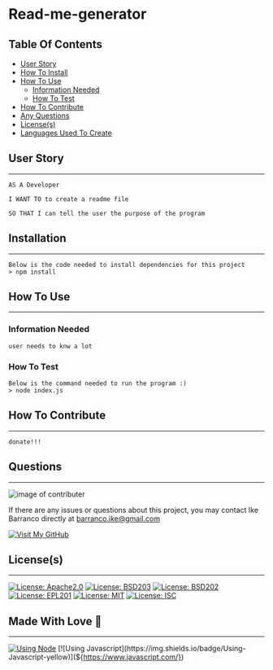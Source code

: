 
# Read-me-generator
## Table Of Contents
- [User Story](#User-Story)
- [How To Install](##Installation)
- [How To Use](##How-To-Use)
  - [Information Needed](###Information-Needed)
  - [How To Test](###How-To-Test)
- [How To Contribute](##Contribute)
- [Any Questions](##Questions)
- [License(s)](##License(s))
- [Languages Used To Create](##Made-With-Love-💖)

## User Story
--------------------------
```
AS A Developer 

I WANT TO to create a readme file 

SO THAT I can tell the user the purpose of the program 

```

## Installation
--------------------------
```
Below is the code needed to install dependencies for this project
> npm install
```

## How To Use
---------------------------
### Information Needed
```
user needs to knw a lot
```

### How To Test
```
Below is the command needed to run the program :)
> node index.js
```

## How To Contribute
--------------------------
```
donate!!!
```

## Questions
--------------------------
![image of contributer](https://avatars1.githubusercontent.com/u/57930755?v=4) 

If there are any issues or questions about this project, you may contact Ike Barranco directly at barranco.ike@gmail.com

[![Visit My GitHub](https://img.shields.io/badge/Visit%20My%20GitHub-Click%20Me-1abc9c.svg)](https://github.com/ikemous)

## License(s)
--------------------------
[![License: Apache2.0](https://img.shields.io/badge/License-Apache%202.0-blue.svg)](https://opensource.org/licenses/Apache-2.0) 
[![License: BSD203](https://img.shields.io/badge/License-BSD%203--Clause-blue.svg)](https://opensource.org/licenses/BSD-3-Clause) 
[![License: BSD202](https://img.shields.io/badge/License-BSD%202--Clause-orange.svg)](https://opensource.org/licenses/BSD-2-Clause) 
[![License: EPL201](https://img.shields.io/badge/License-EPL%201.0-red.svg)](https://opensource.org/licenses/EPL-1.0) 
[![License: MIT](https://img.shields.io/badge/License-MIT-yellow.svg)](https://opensource.org/licenses/MIT) 
[![License: ISC](https://img.shields.io/badge/License-ISC-blue.svg)](https://opensource.org/licenses/ISC) 


## Made With Love 💖
--------------------------
[![Using Node](https://img.shields.io/badge/Using-Node-brightgreen)](${https://nodejs.org/en/}) 
[![Using Javascript](https://img.shields.io/badge/Using-Javascript-yellow)](${https://www.javascript.com/}) 


